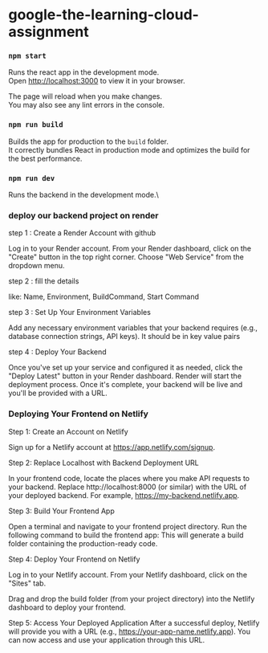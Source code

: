 # google-the-learning-cloud-assignment

### `npm start`

Runs the react app in the development mode.\
Open [http://localhost:3000](http://localhost:3000) to view it in your browser.

The page will reload when you make changes.\
You may also see any lint errors in the console.


### `npm run build`

Builds the app for production to the `build` folder.\
It correctly bundles React in production mode and optimizes the build for the best performance.


### `npm run dev`

Runs the backend in the development mode.\

### deploy our backend project on render

 step 1 : Create a Render Account with github
 
Log in to your Render account.
From your Render dashboard, click on the "Create" button in the top right corner.
Choose "Web Service" from the dropdown menu.

step 2 : fill the details 

like: Name, Environment, BuildCommand, Start Command

step 3 : Set Up Your Environment Variables

Add any necessary environment variables that your backend requires (e.g., database connection strings, API keys).
It should be in key value pairs

step 4 : Deploy Your Backend

Once you've set up your service and configured it as needed, click the "Deploy Latest" button in your Render dashboard.
Render will start the deployment process. Once it's complete, your backend will be live and you'll be provided with a URL.

### Deploying Your Frontend on Netlify

Step 1: Create an Account on Netlify

Sign up for a Netlify account at https://app.netlify.com/signup.

Step 2: Replace Localhost with Backend Deployment URL

In your frontend code, locate the places where you make API requests to your backend.
Replace http://localhost:8000 (or similar) with the URL of your deployed backend. 
For example, https://my-backend.netlify.app.


Step 3: Build Your Frontend App

Open a terminal and navigate to your frontend project directory.
Run the following command to build the frontend app:
This will generate a build folder containing the production-ready code.

Step 4: Deploy Your Frontend on Netlify

Log in to your Netlify account.
From your Netlify dashboard, click on the "Sites" tab.

Drag and drop the build folder (from your project directory) into the Netlify dashboard to deploy your frontend.

Step 5: Access Your Deployed Application
After a successful deploy, Netlify will provide you with a URL (e.g., https://your-app-name.netlify.app).
You can now access and use your application through this URL.

